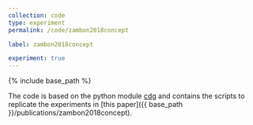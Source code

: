 ```yaml
---
collection: code
type: experiment
permalink: /code/zambon2018concept

label: zambon2018concept

experiment: true
---
```


{% include base_path %}

The code is based on the python module [cdg](https://github.com/dan-zam/cdg.git) and contains the scripts to replicate the experiments in [this paper]({{ base_path }}/publications/zambon2018concept).
